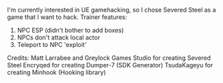 I'm currently interested in UE gamehacking, so I chose Severed Steel as a game that I want to hack.
Trainer features:
 1. NPC ESP (didn't bother to add boxes)
 2. NPCs don't attack local actor
 3. Teleport to NPC 'exploit'

Credits:
Matt Larrabee and Greylock Games Studio for creating Severed Steel
Encryqed for creating Dumper-7 (SDK Generator)
TsudaKageyu for creating Minhook (Hooking library)
